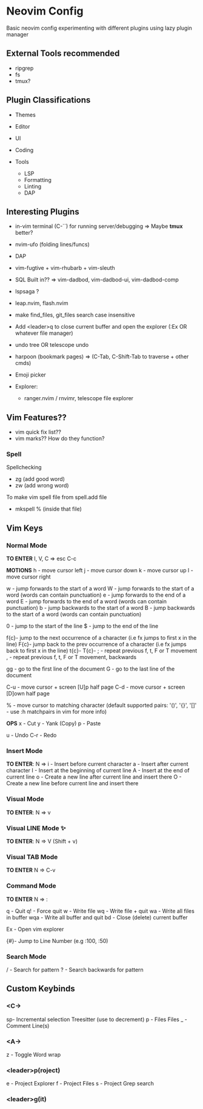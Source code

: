 # Neovim Config

Basic neovim config experimenting with different plugins using lazy plugin manager

## External Tools recommended

- ripgrep
- fs
- tmux?

## Plugin Classifications

- Themes

- Editor

- UI

- Coding

- Tools
  - LSP
  - Formatting
  - Linting
  - DAP

## Interesting Plugins

- in-vim terminal (C-``) for running server/debugging => Maybe **tmux** better?
- nvim-ufo (folding lines/funcs)

- DAP
- vim-fugtive + vim-rhubarb + vim-sleuth
- SQL Built in?? => vim-dadbod, vim-dadbod-ui, vim-dadbod-comp
- lspsaga ?
- leap.nvim, flash.nvim
- make find_files, git_files search case insensitive
- Add \<leader>q to close current buffer and open the explorer (:Ex OR whatever file manager) <!-- Maybe ? -->
- undo tree OR telescope undo
- harpoon (bookmark pages) => (C-Tab, C-Shift-Tab to traverse + other cmds)
- Emoji picker
- Explorer:
  - ranger.nvim / rnvimr, telescope file explorer

## Vim Features??

- vim quick fix list??
- vim marks?? How do they function?

### Spell

Spellchecking

- zg (add good word)
- zw (add wrong word)

To make vim spell file from spell.add file

- mkspell % (inside that file)

## Vim Keys

### Normal Mode

**TO ENTER**
I, V, C =>
esc
C-c

**MOTIONS**
h - move cursor left
j - move cursor down
k - move cursor up
l - move cursor right

w - jump forwards to the start of a word
W - jump forwards to the start of a word (words can contain punctuation)
e - jump forwards to the end of a word
E - jump forwards to the end of a word (words can contain punctuation)
b - jump backwards to the start of a word
B - jump backwards to the start of a word (words can contain punctuation)

0 - jump to the start of the line
$ - jump to the end of the line

f{c}- jump to the next occurrence of a character (i.e fx jumps to first x in the line)
F{c}- jump back to the prev occurrence of a character (i.e fx jumps back to first x in the line)
t{c}-
T{c}-
; - repeat previous f, t, F or T movement
, - repeat previous f, t, F or T movement, backwards

gg - go to the first line of the document
G - go to the last line of the document

C-u - move cursor + screen [U]p half page
C-d - move cursor + screen [D]own half page

% - move cursor to matching character (default supported pairs: '()', '{}', '[]' - use :h matchpairs in vim for more info)

**OPS**
x - Cut
y - Yank (Copy)
p - Paste

u - Undo
C-r - Redo

### Insert Mode

**TO ENTER**:
N =>
i - Insert before current character
a - Insert after current character
I - Insert at the beginning of current line
A - Insert at the end of current line
o - Create a new line after current line and insert there
O - Create a new line before current line and insert there

### Visual Mode

**TO ENTER**:
N => v

### Visual LINE Mode ✨

**TO ENTER**:
N => V (Shift + v)

### Visual TAB Mode

**TO ENTER**
N => C-v

### Command Mode

**TO ENTER**
N => :

q - Quit
q! - Force quit
w - Write file
wq - Write file + quit
wa - Write all files in buffer
wqa - Write all buffer and quit
bd - Close (delete) current buffer

Ex - Open vim explorer

{#}- Jump to Line Number (e.g :100, :50)

### Search Mode

/ - Search for pattern
? - Search backwards for pattern

## Custom Keybinds

### \<C->

sp- Incremental selection Treesitter (use <bs> to decrement)
p - Files Files
\_ - Comment Line(s)

### \<A->

z - Toggle Word wrap

### \<leader>p(roject)

e - Project Explorer
f - Project Files
s - Project Grep search

### \<leader>g(it)
